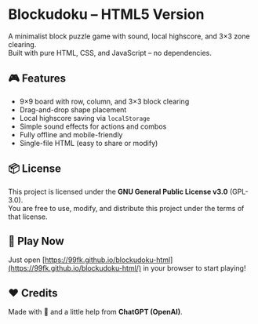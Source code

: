 # Blockudoku – HTML5 Version

A minimalist block puzzle game with sound, local highscore, and 3×3 zone clearing.  
Built with pure HTML, CSS, and JavaScript – no dependencies.

## 🎮 Features

- 9×9 board with row, column, and 3×3 block clearing
- Drag-and-drop shape placement
- Local highscore saving via `localStorage`
- Simple sound effects for actions and combos
- Fully offline and mobile-friendly
- Single-file HTML (easy to share or modify)

## 📦 License

This project is licensed under the **GNU General Public License v3.0** (GPL-3.0).  
You are free to use, modify, and distribute this project under the terms of that license.

## 🚀 Play Now

Just open [https://99fk.github.io/blockudoku-html](https://99fk.github.io/blockudoku-html/) in your browser to start playing!

## ❤️ Credits

Made with 🧠 and a little help from **ChatGPT (OpenAI)**.
